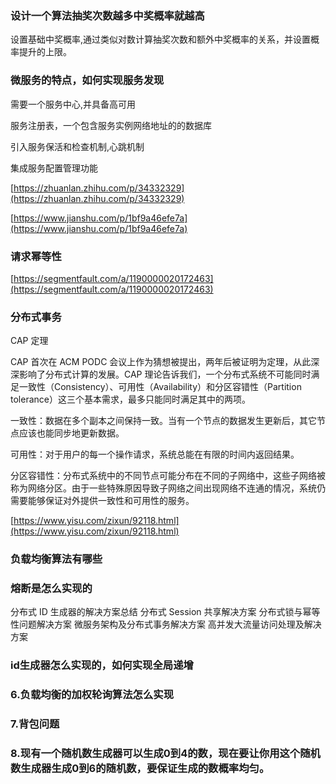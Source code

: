 ### 设计一个算法抽奖次数越多中奖概率就越高

设置基础中奖概率,通过类似对数计算抽奖次数和额外中奖概率的关系，并设置概率提升的上限。

### 微服务的特点，如何实现服务发现

需要一个服务中心,并具备高可用

服务注册表，一个包含服务实例网络地址的的数据库

引入服务保活和检查机制,心跳机制

集成服务配置管理功能

[https://zhuanlan.zhihu.com/p/34332329](https://zhuanlan.zhihu.com/p/34332329)

[https://www.jianshu.com/p/1bf9a46efe7a](https://www.jianshu.com/p/1bf9a46efe7a)

### 请求幂等性

[https://segmentfault.com/a/1190000020172463](https://segmentfault.com/a/1190000020172463)

### 分布式事务

CAP 定理

CAP 首次在 ACM PODC 会议上作为猜想被提出，两年后被证明为定理，从此深深影响了分布式计算的发展。CAP 理论告诉我们，一个分布式系统不可能同时满足一致性（Consistency）、可用性（Availability）和分区容错性（Partition tolerance）这三个基本需求，最多只能同时满足其中的两项。

一致性：数据在多个副本之间保持一致。当有一个节点的数据发生更新后，其它节点应该也能同步地更新数据。

可用性：对于用户的每一个操作请求，系统总能在有限的时间内返回结果。

分区容错性：分布式系统中的不同节点可能分布在不同的子网络中，这些子网络被称为网络分区。由于一些特殊原因导致子网络之间出现网络不连通的情况，系统仍需要能够保证对外提供一致性和可用性的服务。

[https://www.yisu.com/zixun/92118.html](https://www.yisu.com/zixun/92118.html)

### 负载均衡算法有哪些

### 熔断是怎么实现的

分布式 ID 生成器的解决方案总结
分布式 Session 共享解决方案
分布式锁与幂等性问题解决方案
微服务架构及分布式事务解决方案
高并发大流量访问处理及解决方案

### id生成器怎么实现的，如何实现全局递增

### 6.负载均衡的加权轮询算法怎么实现

### 7.背包问题

### 8.现有一个随机数生成器可以生成0到4的数，现在要让你用这个随机数生成器生成0到6的随机数，要保证生成的数概率均匀。




